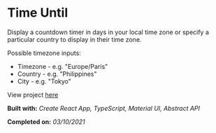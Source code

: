 # Time Until

Display a countdown timer in days in your local time zone or specify a particular country to display in their time zone. 

Possible timezone inputs:

-   Timezone - e.g. "Europe/Paris"
-   Country - e.g. "Philippines"
-   City - e.g. "Tokyo"

View project [here](https://time-until.netlify.app/)

**Built with:** _Create React App, TypeScript, Material UI, Abstract API_

**Completed on:** _03/10/2021_
